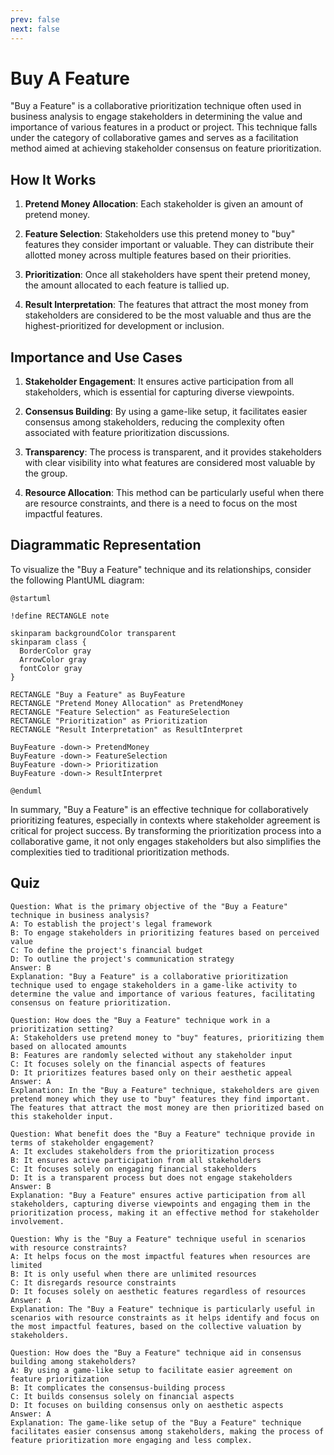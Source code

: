 ```yaml
---
prev: false
next: false
---
```


# Buy A Feature

"Buy a Feature" is a collaborative prioritization technique often used in business analysis to engage stakeholders in determining the value and importance of various features in a product or project. This technique falls under the category of collaborative games and serves as a facilitation method aimed at achieving stakeholder consensus on feature prioritization.

## How It Works

1. **Pretend Money Allocation**: Each stakeholder is given an amount of pretend money.

2. **Feature Selection**: Stakeholders use this pretend money to "buy" features they consider important or valuable. They can distribute their allotted money across multiple features based on their priorities.

3. **Prioritization**: Once all stakeholders have spent their pretend money, the amount allocated to each feature is tallied up.

4. **Result Interpretation**: The features that attract the most money from stakeholders are considered to be the most valuable and thus are the highest-prioritized for development or inclusion.

## Importance and Use Cases

1. **Stakeholder Engagement**: It ensures active participation from all stakeholders, which is essential for capturing diverse viewpoints.

2. **Consensus Building**: By using a game-like setup, it facilitates easier consensus among stakeholders, reducing the complexity often associated with feature prioritization discussions.

3. **Transparency**: The process is transparent, and it provides stakeholders with clear visibility into what features are considered most valuable by the group.

4. **Resource Allocation**: This method can be particularly useful when there are resource constraints, and there is a need to focus on the most impactful features.

## Diagrammatic Representation

To visualize the "Buy a Feature" technique and its relationships, consider the following PlantUML diagram:

```plantuml
@startuml

!define RECTANGLE note

skinparam backgroundColor transparent
skinparam class {
  BorderColor gray
  ArrowColor gray
  fontColor gray
}

RECTANGLE "Buy a Feature" as BuyFeature
RECTANGLE "Pretend Money Allocation" as PretendMoney
RECTANGLE "Feature Selection" as FeatureSelection
RECTANGLE "Prioritization" as Prioritization
RECTANGLE "Result Interpretation" as ResultInterpret

BuyFeature -down-> PretendMoney
BuyFeature -down-> FeatureSelection
BuyFeature -down-> Prioritization
BuyFeature -down-> ResultInterpret

@enduml
```

In summary, "Buy a Feature" is an effective technique for collaboratively prioritizing features, especially in contexts where stakeholder agreement is critical for project success. By transforming the prioritization process into a collaborative game, it not only engages stakeholders but also simplifies the complexities tied to traditional prioritization methods.

## Quiz

```quiz
Question: What is the primary objective of the "Buy a Feature" technique in business analysis?
A: To establish the project's legal framework
B: To engage stakeholders in prioritizing features based on perceived value
C: To define the project's financial budget
D: To outline the project's communication strategy
Answer: B
Explanation: "Buy a Feature" is a collaborative prioritization technique used to engage stakeholders in a game-like activity to determine the value and importance of various features, facilitating consensus on feature prioritization.

Question: How does the "Buy a Feature" technique work in a prioritization setting?
A: Stakeholders use pretend money to "buy" features, prioritizing them based on allocated amounts
B: Features are randomly selected without any stakeholder input
C: It focuses solely on the financial aspects of features
D: It prioritizes features based only on their aesthetic appeal
Answer: A
Explanation: In the "Buy a Feature" technique, stakeholders are given pretend money which they use to "buy" features they find important. The features that attract the most money are then prioritized based on this stakeholder input.

Question: What benefit does the "Buy a Feature" technique provide in terms of stakeholder engagement?
A: It excludes stakeholders from the prioritization process
B: It ensures active participation from all stakeholders
C: It focuses solely on engaging financial stakeholders
D: It is a transparent process but does not engage stakeholders
Answer: B
Explanation: "Buy a Feature" ensures active participation from all stakeholders, capturing diverse viewpoints and engaging them in the prioritization process, making it an effective method for stakeholder involvement.

Question: Why is the "Buy a Feature" technique useful in scenarios with resource constraints?
A: It helps focus on the most impactful features when resources are limited
B: It is only useful when there are unlimited resources
C: It disregards resource constraints
D: It focuses solely on aesthetic features regardless of resources
Answer: A
Explanation: The "Buy a Feature" technique is particularly useful in scenarios with resource constraints as it helps identify and focus on the most impactful features, based on the collective valuation by stakeholders.

Question: How does the "Buy a Feature" technique aid in consensus building among stakeholders?
A: By using a game-like setup to facilitate easier agreement on feature prioritization
B: It complicates the consensus-building process
C: It builds consensus solely on financial aspects
D: It focuses on building consensus only on aesthetic aspects
Answer: A
Explanation: The game-like setup of the "Buy a Feature" technique facilitates easier consensus among stakeholders, making the process of feature prioritization more engaging and less complex.
```
